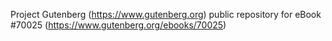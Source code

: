 Project Gutenberg (https://www.gutenberg.org) public repository for
eBook #70025 (https://www.gutenberg.org/ebooks/70025)

